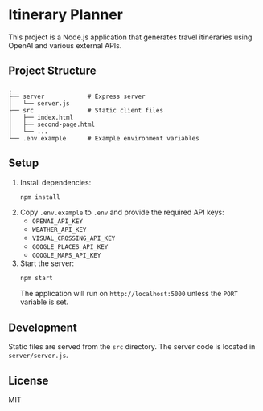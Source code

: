 # Itinerary Planner

This project is a Node.js application that generates travel itineraries using OpenAI and various external APIs.

## Project Structure

```
.
├── server            # Express server
│   └── server.js
├── src               # Static client files
│   ├── index.html
│   ├── second-page.html
│   └── ...
└── .env.example      # Example environment variables
```

## Setup

1. Install dependencies:
   ```bash
   npm install
   ```
2. Copy `.env.example` to `.env` and provide the required API keys:
   - `OPENAI_API_KEY`
   - `WEATHER_API_KEY`
   - `VISUAL_CROSSING_API_KEY`
   - `GOOGLE_PLACES_API_KEY`
   - `GOOGLE_MAPS_API_KEY`
3. Start the server:
   ```bash
   npm start
   ```
   The application will run on `http://localhost:5000` unless the `PORT` variable is set.

## Development

Static files are served from the `src` directory. The server code is located in `server/server.js`.

## License

MIT
